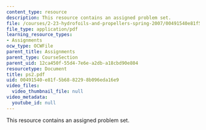 ```yaml
---
content_type: resource
description: This resource contains an assigned problem set.
file: /courses/2-23-hydrofoils-and-propellers-spring-2007/00491540e81f5b6882298b096eda16e9_ps2.pdf
file_type: application/pdf
learning_resource_types:
- Assignments
ocw_type: OCWFile
parent_title: Assignments
parent_type: CourseSection
parent_uid: 12ca450f-55d4-7e6e-a2db-a18cbd90e804
resourcetype: Document
title: ps2.pdf
uid: 00491540-e81f-5b68-8229-8b096eda16e9
video_files:
  video_thumbnail_file: null
video_metadata:
  youtube_id: null
---
```

This resource contains an assigned problem set.

